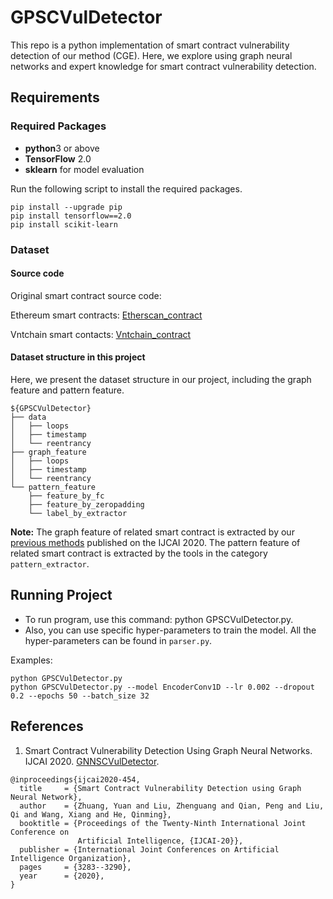 # GPSCVulDetector

This repo is a python implementation of smart contract vulnerability detection of our method (CGE). 
Here, we explore using graph neural networks and expert knowledge for smart contract vulnerability detection.

## Requirements

### Required Packages
* **python**3 or above
* **TensorFlow** 2.0
* **sklearn** for model evaluation

Run the following script to install the required packages.
```shell
pip install --upgrade pip
pip install tensorflow==2.0
pip install scikit-learn
```

### Dataset

#### Source code 
Original smart contract source code:

Ethereum smart contracts:  [Etherscan_contract](https://drive.google.com/open?id=1h9aFFSsL7mK4NmVJd4So7IJlFj9u0HRv)

Vntchain smart contacts: [Vntchain_contract](https://drive.google.com/open?id=1FTb__ERCOGNGM9dTeHLwAxBLw7X5Td4v)


#### Dataset structure in this project
Here, we present the dataset structure in our project, including the graph feature and pattern feature.

```shell
${GPSCVulDetector}
├── data
│   ├── loops
│   ├── timestamp
│   └── reentrancy
├── graph_feature
│   ├── loops
│   ├── timestamp
│   └── reentrancy
└── pattern_feature
    ├── feature_by_fc
    ├── feature_by_zeropadding
    └── label_by_extractor
```

**Note:** 
The graph feature of related smart contract is extracted by our [previous methods](https://github.com/Messi-Q/GNNSCVulDetector) published on the IJCAI 2020.
The pattern feature of related smart contract is extracted by the tools in the category `pattern_extractor`.  


## Running Project
* To run program, use this command: python GPSCVulDetector.py.
* Also, you can use specific hyper-parameters to train the model. All the hyper-parameters can be found in `parser.py`.

Examples:
```shell
python GPSCVulDetector.py
python GPSCVulDetector.py --model EncoderConv1D --lr 0.002 --dropout 0.2 --epochs 50 --batch_size 32
```

## References
1. Smart Contract Vulnerability Detection Using Graph Neural Networks. IJCAI 2020. [GNNSCVulDetector](https://github.com/Messi-Q/GNNSCVulDetector).
```
@inproceedings{ijcai2020-454,
  title     = {Smart Contract Vulnerability Detection using Graph Neural Network},
  author    = {Zhuang, Yuan and Liu, Zhenguang and Qian, Peng and Liu, Qi and Wang, Xiang and He, Qinming},
  booktitle = {Proceedings of the Twenty-Ninth International Joint Conference on
               Artificial Intelligence, {IJCAI-20}},
  publisher = {International Joint Conferences on Artificial Intelligence Organization}, 
  pages     = {3283--3290},
  year      = {2020},
}

```
